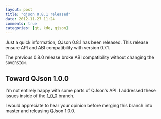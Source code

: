 ```yaml
---
layout: post
title: "qjson 0.8.1 released"
date: 2012-11-27 11:24
comments: true
categories: [qt, kde, qjson]
---
```


Just a quick information, QJson 0.8.1 has been released. This release ensure API and ABI compatibility with version 0.7.1.

The previous 0.8.0 release broke ABI compatibility without changing the `SOVERSION`.

## Toward QJson 1.0.0

I'm not entirely happy with some parts of QJson's API. I addressed these issues inside of the [1_0_0](https://github.com/flavio/qjson/tree/1_0_0) branch.

I would appreciate to hear your opinion before merging this branch into master and releasing QJson 1.0.0.


